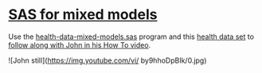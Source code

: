 # [SAS for mixed models](https://www.youtube.com/watch?v=by9hhoDpBIk&list=PLVV6eZFA22QwrXd6nSDU18E6XgXSMOs87)

Use the [health-data-mixed-models.sas](health-data-mixed-models.sas) program and this [health data set](https://github.com/sascommunities/sas-howto-tutorials/blob/master/mixedmodels/Heath%20data.xlsx) to [follow along with John in his How To video](https://www.youtube.com/watch?v=by9hhoDpBIk&list=PLVV6eZFA22QwrXd6nSDU18E6XgXSMOs87).

![John still](https://img.youtube.com/vi/ by9hhoDpBIk/0.jpg)



